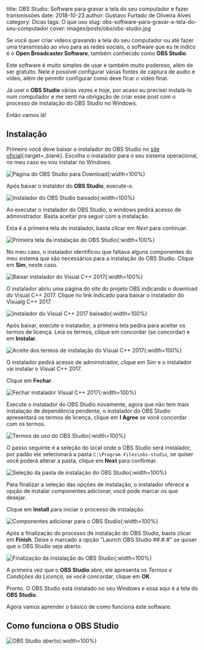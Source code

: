 title: OBS Studio: Software para gravar a tela do seu computador e fazer transmissões
date: 2018-10-23
author: Gustavo Furtado de Oliveira Alves
category: Dicas
tags: O que uso
slug: obs-software-para-gravar-a-tela-do-seu-computador
cover: images/posts/obs/obs-studio.jpg

Se você quer criar videos gravando a tela do seu computador ou até fazer uma transmissão ao vivo para as redes sociais,
o software que eu te indico é o **Open Broadcaster Software**, também conhecido como **OBS Studio**.

Este software é muito simples de usar e também muito poderoso, além de ser gratuito.
Nele é possível configurar várias fontes de captura de audio e video,
além de permitir configurar como deve ficar o video final.

Já usei o **OBS Studio** várias vezes e hoje, por acaso eu precisei instalá-lo num computador e me senti na obrigação
de criar esse post com o processo de instalação do OBS Studio no Windows.

Então vamos lá!

## Instalação

Primeiro você deve baixar o instalador do OBS Studio no [site oficial](https://obsproject.com/){:target=\_blank}.
Escolha o instalador para o seu sistema operacional, no meu caso eu vou instalar no Windows.

![Página do OBS Studio para Download](/images/posts/obs/obs-site.png){:width=100%}

Após baixar o instaldor do **OBS Studio**, execute-o.

![Instalador do OBS Studio baixado](/images/posts/obs/obs-instalador-windows.png){:width=100%}

Ao executar o instalador do OBS Studio, o windows pedirá acesso de administrador.
Basta aceitar pra seguir com a instalação.

Esta é a primeira tela do instalador, basta clicar em *Next* para continuar.

![Primeira tela da instalação do OBS Studio](/images/posts/obs/obs-instalador-01.png){:width=100%}

No meu caso, o instalador identificou que faltava alguns componentes do meu sistema
que são necessários para a instalação do OBS Studio. Clique em **Sim**, neste caso.

![Baixar instalador do Visual C++ 2017](/images/posts/obs/obs-instalador-02.png){:width=100%}

O instalador abriu uma página do site do projeto OBS indicando o download do Visual C++ 2017.
Clique no link indicado para baixar o instalador do Visualg C++ 2017.

![Instalador do Visual C++ 2017 baixado](/images/posts/obs/obs-instalador-03.png){:width=100%}

Após baixar, execute o instalador, a primeira tela pedira para aceitar os termos de licença.
Leia os termos, clique em concordar (se concordar) e em **Instalar**.

![Aceite dos termos de instalação do Visual C++ 2017](/images/posts/obs/obs-instalador-05.png){:width=100%}

O instalador pedirá acesso de administrador, clique em Sim e o instalador vai instalar o Visual C++ 2017.

Clique em **Fechar**.

![Fechar instalador Visual C++ 2017](/images/posts/obs/obs-instalador-06.png){:width=100%}

Execute o instalador do OBS Studio novamente, agora que não tem mais instalação de dependência pendente, o instalador do OBS Studio apresentará os termos de licença,
clique em **I Agree** se você concordar com os termos.

![Termos de uso do OBS Studio](/images/posts/obs/obs-instalador-07.png){:width=100%}

O passo seguinte é a seleção do local onde o OBS Studio será instalador, por padão ele selecionará a pasta `C:\Program Files\obs-studio`,
se quiser você poderá alterar a pasta, clique em **Next** para confirmar.

![Seleção da pasta de instalação do OBS Studio](/images/posts/obs/obs-instalador-08.png){:width=100%}

Para finalizar a seleção das opções de instalação,
o instalador oferece a opção de instalar componentes adicionar, você pode marcar os que desejar.

Clique em **Install** para iniciar o processo de instalação.

![Componentes adicionar para o OBS Studio](/images/posts/obs/obs-instalador-09.png){:width=100%}

Após a finalização do processo de instalação do OBS Studio, basta clicar em **Finish**.
Deixe o marcado a opção "Launch OBS Studio ##.#.#" se quiser que o OBS Studio seja aberto.

![Finalização da instalação do OBS Studio](/images/posts/obs/obs-instalador-10.png){:width=100%}

A primeira vez que o **OBS Studio** abre, ele apresenta os *Termos e Condições da Licença*, se você concordar, clique em **OK**.

Pronto. O OBS Studio está instalado no seu Windows e essa aqui é a tela do **OBS Studio**.

Agora vamos aprender o básico de como funciona este software.

## Como funciona o OBS Studio



![OBS Studio aberto](/images/posts/obs/obs-instalador-11.png){:width=100%}









